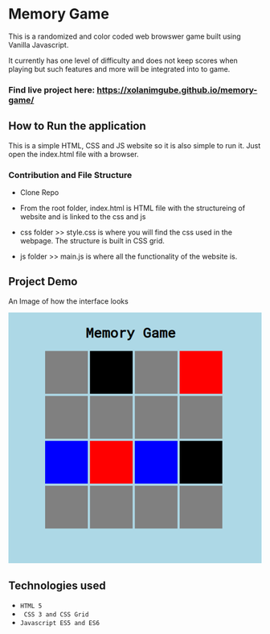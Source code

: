# Memory Game

This is a randomized and color coded web browswer game built using Vanilla Javascript.

It currently has one level of difficulty and does not keep scores when playing but such features and more will be integrated into to game.

### Find live project here: https://xolanimgube.github.io/memory-game/

## How to Run the application
This is a simple HTML, CSS and JS website so it is also simple to run it. Just open the index.html file with a browser.

### Contribution and File Structure
- Clone Repo

- From the root folder, index.html is HTML file with the structureing of website and is linked to the css and js

- css folder >> style.css is where you will find the css used in the webpage. The structure is built in CSS grid.

- js folder >> main.js is where all the functionality of the website is.

## Project Demo

An Image of how the interface looks

<p><img src="./images/project-demo.png"></p>

## Technologies used

- ```HTML 5```
- ``` CSS 3 and CSS Grid```
- ```Javascript ES5 and ES6```


